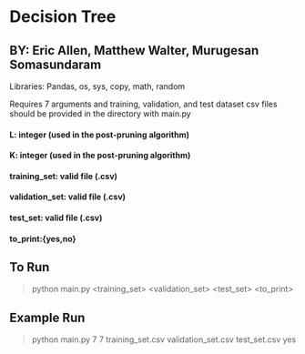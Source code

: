 # Decision Tree
## BY: Eric Allen, Matthew Walter, Murugesan Somasundaram

Libraries: Pandas, os, sys, copy, math, random

Requires 7 arguments and training, validation, and test dataset csv files should be provided in the directory with main.py


#### L: integer (used in the post-pruning algorithm)
#### K: integer (used in the post-pruning algorithm)
#### training_set: valid file (.csv)
#### validation_set: valid file (.csv)
#### test_set: valid file (.csv)
#### to_print:{yes,no}


## To Run
 > python main.py <L> <K> <training_set> <validation_set> <test_set> <to_print> 
 
## Example Run
 > python main.py 7 7 training_set.csv validation_set.csv test_set.csv yes
